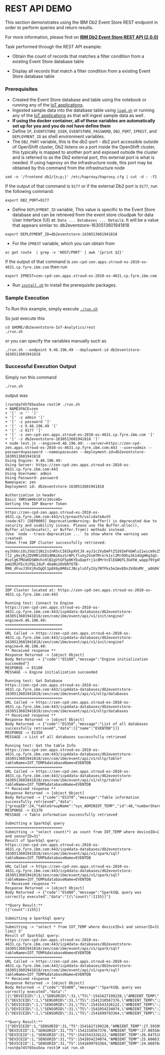 # REST API DEMO

This section demonstrates using the IBM Db2 Event Store REST endpoint in order to perform queries and return results.

For more information, please find on [**IBM Db2 Event Store REST API (2.0.0)**](https://www.ibm.com/docs/en/db2-event-store/2.0.0?topic=store-rest-api)

Task performed through the REST API example:

- Obtain the count of records that matches a filter condition from a existing Event Store database table

- Display all records that match a filter condition from a existing Event Store database table

### Prerequisites
- Created the Event Store database and table using the notebook or running any of the [IoT applications](https://github.com/IBMProjectEventStore/db2eventstore-IoT-Analytics/tree/master/AdvancedApplications).
- Ingested sample data into the database table using [`load.sh`](../data/load.sh) or running any of the [IoT applications](https://github.com/IBMProjectEventStore/db2eventstore-IoT-Analytics/tree/master/AdvancedApplications) as that will ingest sample data as well .
- **If using the docker container, all of these variables are automatically set up for you and you do not have define them**
- Define `IP`, `EVENTSTORE_USER`, `EVENTSTORE_PASSWORD`, `DB2_PORT`, `IPREST`, and `DEPLOYMENT_ID` as shell environment variables.
- The `DB2_PORT` variable, this is the db2-port - db2 port accessible outside of OpenShift cluster, Db2 listens on a port inside the OpenShift cluster, this typically is mapped to another port and exposed outside the cluster and is referred  to as the Db2 external port, this external port is what is needed.  If using haproxy on the infrastructure node, this port may be obtained by this command from the infrastructure node
```
sed -n '/frontend db2/{n;p;}' /etc/haproxy/haproxy.cfg | cut -d : -f2
```
If the output of that command is `9177` or if the external Db2 port is `9177`, run the following command:
```
export DB2_PORT=9177
```
- Define `DEPLOYMENT_ID` variable,  This value is specific to the Event Store database and can be retrieved from the event store cloudpak for data User Interface (UI) at: `Data ... Databases ... Detail`s. It will be a value that appears similar to: db2eventstore-1630513601941818
```
export DEPLOYMENT_ID=db2eventstore-1630513601941818

```

- For the `IPREST` variable, which you can obtain from
```
oc get route  | grep -v 'HOST/PORT' | awk '{print $2}'
```
If the output of that command is `zen-cpd-zen.apps.stroud-es-2010-os-4631.cp.fyre.ibm.com` then run
```
export IPREST=zen-cpd-zen.apps.stroud-es-2010-os-4631.cp.fyre.ibm.com
```

- Run [`install.sh`](install.sh) to install the prerequisite packages.

### Sample Execution

To Run this example, simply execute [`./run.sh`](run.sh)

So just execute this
```
cd $HOME/db2eventstore-IoT-Analytics/rest
./run.sh
```
or you can specify the variables manually such as 
```
./run.sh --endpoint 9.46.196.49 --deployment-id db2eventstore-1630513601941818
```


### Successful Execution Output
Simply run this command
```
./run.sh
```
output was 

```
[root@a745f85ea5ea rest]# ./run.sh
+ NAMESPACE=zen
+ '[' -n '' ']'
+ '[' -z admin ']'
+ '[' -z password ']'
+ '[' -z 9.46.196.49 ']'
+ '[' -z 9177 ']'
+ '[' -z zen-cpd-zen.apps.stroud-es-2010-os-4631.cp.fyre.ibm.com ']'
+ '[' -z db2eventstore-1630513601941818 ']'
+ node test.js --engine=9.46.196.49: --server=https://zen-cpd-zen.apps.stroud-es-2010-os-4631.cp.fyre.ibm.com:443 --user=admin --password=password --namespace=zen --deployment-id=db2eventstore-1630513601941818
Using Engine: 9.46.196.49:
Using Server: https://zen-cpd-zen.apps.stroud-es-2010-os-4631.cp.fyre.ibm.com:443
Using Username: admin
Using Password: password
Namespace: zen
Deployment id: db2eventstore-1630513601941818

Authorization in header
Basic YWRtaW46cGFzc3dvcmQ=
Getting the IDP Bearer Token
==========================
https://zen-cpd-zen.apps.stroud-es-2010-os-4631.cp.fyre.ibm.com:443/v1/preauth/validateAuth
(node:67) [DEP0005] DeprecationWarning: Buffer() is deprecated due to security and usability issues. Please use the Buffer.alloc(), Buffer.allocUnsafe(), or Buffer.from() methods instead.
(Use `node --trace-deprecation ...` to show where the warning was created)
Token from IDP Cluster successfully retrieved:
==========================
eyJhbGciOiJSUzI1NiIsInR5cCI6IkpXVCJ9.eyJ1c2VybmFtZSI6ImFkbWluIiwicm9sZSI6IkFkbWluIiwicGVybWlzc2lvbnMiOlsiYWRtaW5pc3RyYXRvciIsImNhbl9wcm92aXNpb24iXSwiZ3JvdXBzIjpbMTAwMDBdLCJzdWIiOiJhZG1pbiIsImlzcyI6IktOT1hTU08iLCJhdWQiOiJEU1giLCJ1aWQiOiIxMDAwMzMwOTk5IiwiYXV0aGVudGljYXRvciI6ImRlZmF1bHQiLCJpYXQiOjE2MzEwNjI5MzksImV4cCI6MTYzMTEwNjEwM30.IQ2I7BGQt_IyIJOE_qyrtXN5JLrt-ll2_y0xjRj2DVMRldS014MAiKozSrNPLflvXy2VxH7Mrork1xl2MrO9hu3k14UgHKq3qS-Mielg67MUaKDSWHchcHlB1gVtGF5p0KYEuQapYrj1c8MrVcElEGWQfL3GdtW_wapp70tg4SBtcYB0HAZfNiguFWdaxm1yPtYJVms9d6F53P-pmU3R2FEcXiPQiJduP-4baWs2OVbRf6TB-RN8_dFuvJ3hXjRxDgQl1p8X6y0R0iCJBcylsGfyIXy7NTFks5e2mvEDnJVdUuMV__a0G0kTZFXaBS9AiIgi8YQXzSbIsut0XS27Rw
==========================


==========================
IDP Cluster located at: https://zen-cpd-zen.apps.stroud-es-2010-os-4631.cp.fyre.ibm.com:443

Running test: Connect to Engine
https://zen-cpd-zen.apps.stroud-es-2010-os-4631.cp.fyre.ibm.com:443/icp4data-databases/db2eventstore-1630513601941818/zen/com/ibm/event/api/v1/init/engine?engine=9.46.196.49:
==========================
==========================
URL Called -> https://zen-cpd-zen.apps.stroud-es-2010-os-4631.cp.fyre.ibm.com:443/icp4data-databases/db2eventstore-1630513601941818/zen/com/ibm/event/api/v1/init/engine?engine=9.46.196.49:
** Received response **
Response Returned -> [object Object]
Body Returned -> {"code":"ES100","message":"Engine initialization succeeded"}
RESPONSE -> ES100
MESSAGE -> Engine initialization succeeded

Running test: Get Database
https://zen-cpd-zen.apps.stroud-es-2010-os-4631.cp.fyre.ibm.com:443/icp4data-databases/db2eventstore-1630513601941818/zen/com/ibm/event/api/v1/oltp/databases
==========================
URL Called -> https://zen-cpd-zen.apps.stroud-es-2010-os-4631.cp.fyre.ibm.com:443/icp4data-databases/db2eventstore-1630513601941818/zen/com/ibm/event/api/v1/oltp/databases
** Received response **
Response Returned -> [object Object]
Body Returned -> {"code":"ES350","message":"List of all databases successfully retrieved","data":[{"name":"EVENTDB"}]}
RESPONSE -> ES350
MESSAGE -> List of all databases successfully retrieved

Running test: Get the table Info
https://zen-cpd-zen.apps.stroud-es-2010-os-4631.cp.fyre.ibm.com:443/icp4data-databases/db2eventstore-1630513601941818/zen/com/ibm/event/api/v1/oltp/table?tableName=IOT_TEMP&databaseName=EVENTDB
==========================
URL Called -> https://zen-cpd-zen.apps.stroud-es-2010-os-4631.cp.fyre.ibm.com:443/icp4data-databases/db2eventstore-1630513601941818/zen/com/ibm/event/api/v1/oltp/table?tableName=IOT_TEMP&databaseName=EVENTDB
** Received response **
Response Returned -> [object Object]
Body Returned -> {"code":"ES370","message":"Table information successfully retrieved","data":{"groupID":24,"tableGroupName":"sys_ADMINIOT_TEMP","id":48,"numberShards":36}}
RESPONSE -> ES370
MESSAGE -> Table information successfully retrieved

Submitting a SparkSql query
==========================
Submitting -> "select count(*) as count from IOT_TEMP where deviceID=1 and sensorID=31"
Result of SparkSql query:
https://zen-cpd-zen.apps.stroud-es-2010-os-4631.cp.fyre.ibm.com:443/icp4data-databases/db2eventstore-1630513601941818/zen/com/ibm/event/api/v1/spark/sql?tableName=IOT_TEMP&databaseName=EVENTDB
==========================
URL Called -> https://zen-cpd-zen.apps.stroud-es-2010-os-4631.cp.fyre.ibm.com:443/icp4data-databases/db2eventstore-1630513601941818/zen/com/ibm/event/api/v1/spark/sql?tableName=IOT_TEMP&databaseName=EVENTDB
** Received response **
Response Returned -> [object Object]
Body Returned -> {"code":"ES400","message":"SparkSQL query was correctly executed","data":"[{\"count\":1155}]"}

**Query Result:**
[{"count":1155}]

Submitting a SparkSql query
==========================
Submitting -> "select * from IOT_TEMP where deviceID=1 and sensorID=31 limit 5"
Result of SparkSql query:
https://zen-cpd-zen.apps.stroud-es-2010-os-4631.cp.fyre.ibm.com:443/icp4data-databases/db2eventstore-1630513601941818/zen/com/ibm/event/api/v1/spark/sql?tableName=IOT_TEMP&databaseName=EVENTDB
==========================
URL Called -> https://zen-cpd-zen.apps.stroud-es-2010-os-4631.cp.fyre.ibm.com:443/icp4data-databases/db2eventstore-1630513601941818/zen/com/ibm/event/api/v1/spark/sql?tableName=IOT_TEMP&databaseName=EVENTDB
** Received response **
Response Returned -> [object Object]
Body Returned -> {"code":"ES400","message":"SparkSQL query was correctly executed","data":"[{\"DEVICEID\":1,\"SENSORID\":31,\"TS\":1541627199220,\"AMBIENT_TEMP\":27.593995991939863,\"POWER\":6.921405275716975,\"TEMPERATURE\":44.1656966644114},{\"DEVICEID\":1,\"SENSORID\":31,\"TS\":1541310567376,\"AMBIENT_TEMP\":27.08558496190764,\"POWER\":13.62873063735008,\"TEMPERATURE\":50.3360236897283},{\"DEVICEID\":1,\"SENSORID\":31,\"TS\":1541543326122,\"AMBIENT_TEMP\":26.047510749164648,\"POWER\":12.6674332022278,\"TEMPERATURE\":47.016434953018525},{\"DEVICEID\":1,\"SENSORID\":31,\"TS\":1541054234074,\"AMBIENT_TEMP\":25.60663139977397,\"POWER\":14.718642454235619,\"TEMPERATURE\":47.998245262863314},{\"DEVICEID\":1,\"SENSORID\":31,\"TS\":1541699793364,\"AMBIENT_TEMP\":24.66876440073116,\"POWER\":12.570519460858517,\"TEMPERATURE\":43.262131448398314}]"}

**Query Result:**
[{"DEVICEID":1,"SENSORID":31,"TS":1541627199220,"AMBIENT_TEMP":27.593995991939863,"POWER":6.921405275716975,"TEMPERATURE":44.1656966644114},{"DEVICEID":1,"SENSORID":31,"TS":1541310567376,"AMBIENT_TEMP":27.08558496190764,"POWER":13.62873063735008,"TEMPERATURE":50.3360236897283},{"DEVICEID":1,"SENSORID":31,"TS":1541543326122,"AMBIENT_TEMP":26.047510749164648,"POWER":12.6674332022278,"TEMPERATURE":47.016434953018525},{"DEVICEID":1,"SENSORID":31,"TS":1541054234074,"AMBIENT_TEMP":25.60663139977397,"POWER":14.718642454235619,"TEMPERATURE":47.998245262863314},{"DEVICEID":1,"SENSORID":31,"TS":1541699793364,"AMBIENT_TEMP":24.66876440073116,"POWER":12.570519460858517,"TEMPERATURE":43.262131448398314}]
[root@a745f85ea5ea rest]# cat run.sh

```
